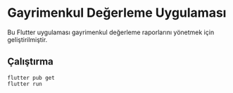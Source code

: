 # Gayrimenkul Değerleme Uygulaması

Bu Flutter uygulaması gayrimenkul değerleme raporlarını yönetmek için geliştirilmiştir.

## Çalıştırma
```
flutter pub get
flutter run
```
